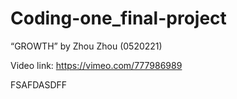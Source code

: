 # Coding-one_final-project
“GROWTH” by Zhou Zhou (0520221)

Video link: https://vimeo.com/777986989

FSAFDASDFF
